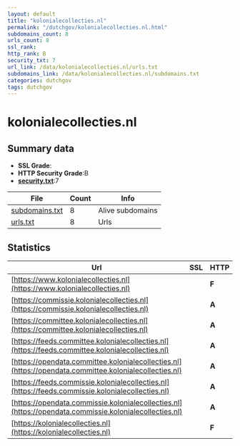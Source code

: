 ```yaml
---
layout: default
title: "kolonialecollecties.nl"
permalink: "/dutchgov/kolonialecollecties.nl.html"
subdomains_count: 8
urls_count: 8
ssl_rank: 
http_rank: B
security_txt: 7
url_link: /data/kolonialecollecties.nl/urls.txt
subdomains_link: /data/kolonialecollecties.nl/subdomains.txt
categories: dutchgov
tags: dutchgov
---
```



# kolonialecollecties.nl
## Summary data


 - **SSL Grade**:
 - **HTTP Security Grade**:B
 - **[security.txt](https://www.digitaleoverheid.nl/nieuws/standaard-security-txt-nu-verplicht-voor-overheid/)**:7


| File       | Count | Info |
|------------|-------|------|
|[subdomains.txt](/DutchGovScope/data/kolonialecollecties.nl/subdomains.txt)|8|Alive subdomains|
|[urls.txt](/DutchGovScope/data/kolonialecollecties.nl/urls.txt)|8|Urls|


## Statistics


| Url | SSL | HTTP | Server | Cookie | HSTS | CORS | CTO | CSP | XFO | XXP | RP |FP| Tech |Title |
|--------|-------|-------|------|------|------|------|------|------|------|------|------|------|------|------|
|[https://www.kolonialecollecties.nl](https://www.kolonialecollecties.nl)| | **F**|nginx| | | | | | | | :white_check_mark: | |Nginx Plesk|Commissie Koloni...|
|[https://commissie.kolonialecollecties.nl](https://commissie.kolonialecollecties.nl)| | **A**|| |:white_check_mark: | | |:warning: | :white_check_mark: | | :white_check_mark: | |HSTS HTTP/3|Home | Commissie...|
|[https://committee.kolonialecollecties.nl](https://committee.kolonialecollecties.nl)| | **A**|| |:white_check_mark: | | |:warning: | :white_check_mark: | | :white_check_mark: | |HSTS HTTP/3|Home | Committee...|
|[https://feeds.committee.kolonialecollecties.nl](https://feeds.committee.kolonialecollecties.nl)| | **A**|nginx| |:white_check_mark: | | | | :white_check_mark: | :white_check_mark: | :white_check_mark: | |HSTS Nginx||
|[https://opendata.committee.kolonialecollecties.nl](https://opendata.committee.kolonialecollecties.nl)| | **A**|nginx| |:white_check_mark: | | | | :white_check_mark: | :white_check_mark: | :white_check_mark: | |HSTS Nginx||
|[https://feeds.commissie.kolonialecollecties.nl](https://feeds.commissie.kolonialecollecties.nl)| | **A**|nginx| |:white_check_mark: | | | | :white_check_mark: | :white_check_mark: | :white_check_mark: | |HSTS Nginx||
|[https://opendata.commissie.kolonialecollecties.nl](https://opendata.commissie.kolonialecollecties.nl)| | **A**|nginx| |:white_check_mark: | | | | :white_check_mark: | :white_check_mark: | :white_check_mark: | |HSTS Nginx||
|[https://kolonialecollecties.nl](https://kolonialecollecties.nl)| | **F**|nginx| | | | | | | | :white_check_mark: | |Nginx Plesk|Commissie Koloni...|


